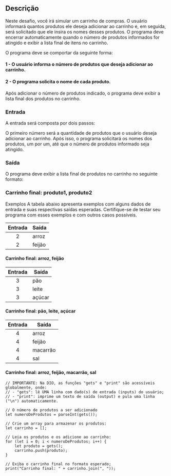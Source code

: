 ## Descrição
Neste desafio, você irá simular um carrinho de compras. 
O usuário informará quantos produtos ele deseja adicionar ao carrinho e, em seguida, será solicitado que ele insira os nomes desses produtos. 
O programa deve encerrar automaticamente quando o número de produtos informados for atingido e exibir a lista final de itens no carrinho.

O programa deve se comportar da seguinte forma:

#### 1 - O usuário informa o número de produtos que deseja adicionar ao carrinho.
#### 2 - O programa solicita o nome de cada produto.
Após adicionar o número de produtos indicado, o programa deve exibir a lista final dos produtos no carrinho.

### Entrada
A entrada será composta por dois passos:

O primeiro número será a quantidade de produtos que o usuário deseja adicionar ao carrinho.
Após isso, o programa solicitará os nomes dos produtos, um por um, até que o número de produtos informado seja atingido.
### Saída
O programa deve exibir a lista final de produtos no carrinho no seguinte formato:

### Carrinho final: produto1, produto2
Exemplos
A tabela abaixo apresenta exemplos com alguns dados de entrada e suas respectivas saídas esperadas. Certifique-se de testar seu programa com esses exemplos e com outros casos possíveis.

| Entrada	| Saída |
| :---: | ----- |
| 2 | arroz  |
| 2 | feijão |
#### Carrinho final: arroz, feijão

| Entrada	| Saída |
| :---: | ----- |
| 3 | pão |
| 3 | leite |
| 3 | açúcar |
#### Carrinho final: pão, leite, açúcar

| Entrada	| Saída |
| :---: | ----- |
| 4 | arroz  |
| 4 | feijão  | 
| 4 | macarrão  |
| 4 | sal |
#### Carrinho final: arroz, feijão, macarrão, sal

~~~~
// IMPORTANTE: Na DIO, as funções "gets" e "print" são acessíveis globalmente, onde:
// - "gets": lê UMA linha com dado(s) de entrada (inputs) do usuário;
// - "print": imprime um texto de saída (output) e pula uma linha ("\n") automaticamente.

// O número de produtos a ser adicionado
let numeroDeProdutos = parseInt(gets());

// Crie um array para armazenar os produtos:
let carrinho = [];

// Leia os produtos e os adicione ao carrinho:
for (let i = 0; i < numeroDeProdutos; i++) {
    let produto = gets();
    carrinho.push(produto);
}

// Exiba o carrinho final no formato esperado;
print("Carrinho final: " + carrinho.join(", "));
~~~~
